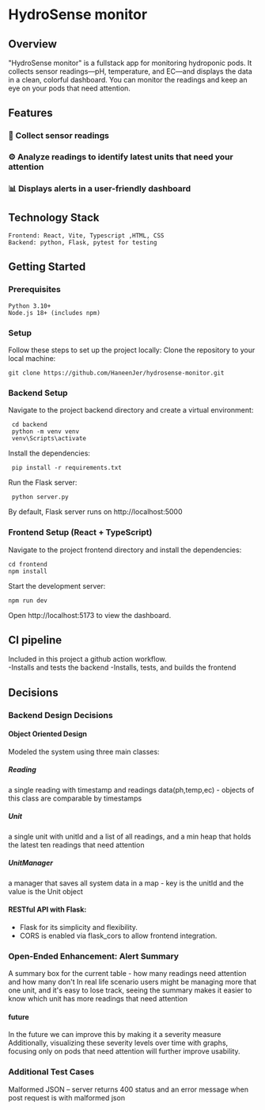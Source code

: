 # HydroSense monitor

## Overview
"HydroSense monitor" is a fullstack app for monitoring hydroponic pods.
It collects sensor readings—pH, temperature, and EC—and displays the data in a clean, colorful dashboard.
You can monitor the readings and keep an eye on your pods that need attention.

## Features

 ### 📡 Collect sensor readings
 ### ⚙️ Analyze readings to identify latest units that need your attention
 ### 📊 Displays alerts in a user-friendly dashboard
   
##  Technology Stack
    Frontend: React, Vite, Typescript ,HTML, CSS
    Backend: python, Flask, pytest for testing 
    
##  Getting Started
###  Prerequisites
    Python 3.10+
    Node.js 18+ (includes npm)

###  Setup
   Follow these steps to set up the project locally:
   Clone the repository to your local machine:
   
    git clone https://github.com/HaneenJer/hydrosense-monitor.git
    
   ### Backend Setup
   Navigate to the project backend directory and create a virtual environment:

     cd backend
     python -m venv venv
     venv\Scripts\activate 

   Install the dependencies: 
    
     pip install -r requirements.txt

   Run the Flask server:

     python server.py

   By default, Flask server runs on http://localhost:5000

   ### Frontend Setup (React + TypeScript)
   Navigate to the project frontend directory and install the dependencies:

    cd frontend
    npm install

   Start the development server:

    npm run dev
    
   Open http://localhost:5173 to view the dashboard.

## CI pipeline
 Included in this project a github action workflow.  
 -Installs and tests the backend
 -Installs, tests, and builds the frontend 

##  Decisions
### Backend Design Decisions
   #### Object Oriented Design
   Modeled the system using three main classes:
   ##### Reading 
   a single reading with timestamp and readings data(ph,temp,ec) - objects of this class are comparable by timestamps
   ##### Unit
   a single unit with unitId and a list of all readings, and a min heap that holds the latest ten readings that need attention
   ##### UnitManager
   a manager that saves all system data in a map - key is the unitId and the value is the Unit object 

   #### RESTful API with Flask:

   - Flask for its simplicity and flexibility.
   - CORS is enabled via flask_cors to allow frontend integration.


 ### Open-Ended Enhancement: Alert Summary
  A summary box for the current table - how many readings need attention and how many don't 
  In real life scenario users might be managing more that one unit, and it's easy to lose track, 
  seeing the summary makes it easier to know which unit has more readings that need attention 

  #### future 
   In the future we can improve this by making it a severity measure 
   Additionally, visualizing these severity levels over time with graphs, focusing only on pods that need attention will further improve usability.
    
### Additional Test Cases
 Malformed JSON – server returns 400 status and an error message when post request is with malformed json 
   
